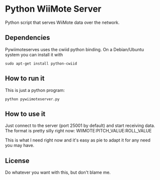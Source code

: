 Python WiiMote Server
===============

Python script that serves WiiMote data over the network.

Dependencies
-------------
Pywiimoteserves uses the cwiid python binding. On a Debian/Ubuntu system you can install it with

    sudo apt-get install python-cwiid

How to run it
-------------
This is just a python program:

    python pywiimoteserver.py

How to use it
-------------
Just connect to the server (port 25001 by default) and start receiving data. The format is pretty silly right now:
    WIIMOTE:PITCH_VALUE:ROLL_VALUE

This is what I need right now and it's easy as pie to adapt it for any need you may have.

License
--------
Do whatever you want with this, but don't blame me.

